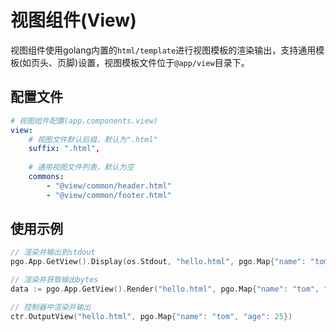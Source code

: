# 视图组件(View)

视图组件使用golang内置的`html/template`进行视图模板的渲染输出，支持通用模板(如页头、页脚)设置，视图模板文件位于`@app/view`目录下。

## 配置文件

```yaml
# 视图组件配置(app.components.view)
view:
    # 视图文件默认后缀，默认为".html"
    suffix: ".html",
    
    # 通用视图文件列表，默认为空
    commons:
        - "@view/common/header.html"
        - "@view/common/footer.html"
```

## 使用示例

```go
// 渲染并输出到stdout
pgo.App.GetView().Display(os.Stdout, "hello.html", pgo.Map{"name": "tom", "age": 25})

// 渲染并获取输出bytes
data := pgo.App.GetView().Render("hello.html", pgo.Map{"name": "tom", "age": 25})

// 控制器中渲染并输出
ctr.OutputView("hello.html", pgo.Map{"name": "tom", "age": 25})
```



